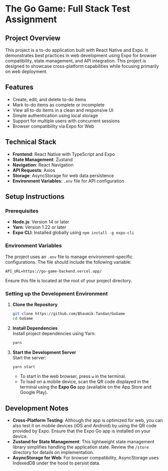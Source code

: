 # The Go Game: Full Stack Test Assignment

## Project Overview

This project is a to-do application built with React Native and Expo. It demonstrates best practices in web development using Expo for browser compatibility, state management, and API integration. This project is designed to showcase cross-platform capabilities while focusing primarily on web deployment.

## Features

- Create, edit, and delete to-do items
- Mark to-do items as complete or incomplete
- View all to-do items in a clean and responsive UI
- Simple authentication using local storage
- Support for multiple users with concurrent sessions
- Browser compatibility via Expo for Web

## Technical Stack

- **Frontend**: React Native with TypeScript and Expo
- **State Management**: Zustand
- **Navigation**: React Navigation
- **API Requests**: Axios
- **Storage**: AsyncStorage for web data persistence
- **Environment Variables**: `.env` file for API configuration

## Setup Instructions

### Prerequisites

- **Node.js**: Version 14 or later  
- **Yarn**: Version 1.22 or later  
- **Expo CLI**: Installed globally using `npm install -g expo-cli`

### Environment Variables

The project uses an `.env` file to manage environment-specific configurations. The file should include the following variable:  

```plaintext
API_URL=https://go-game-backend.vercel.app/
```

Ensure this file is located at the root of your project directory.

### Setting up the Development Environment

1. **Clone the Repository**  
   ```bash
   git clone https://github.com/Bhaumik-Tandan/GoGame
   cd GoGame
   ```

2. **Install Dependencies**  
   Install project dependencies using Yarn:  
   ```bash
   yarn
   ```

3. **Start the Development Server**  
   Start the server:
   ```bash
   yarn start
   ```
   - To start in the web browser, press `w` in the terminal.
   - To load on a mobile device, scan the QR code displayed in the terminal using the **Expo Go** app (available on the App Store and Google Play).

## Development Notes

- **Cross-Platform Testing**: Although the app is optimized for web, you can also test it on mobile devices (iOS and Android) by using the QR code provided by Expo. Ensure that the Expo Go app is installed on your device.
- **Zustand for State Management**: This lightweight state management library simplifies handling the application state. Review the `/store` directory for details on implementation.
- **AsyncStorage for Web**: For browser compatibility, AsyncStorage uses IndexedDB under the hood to persist data.
